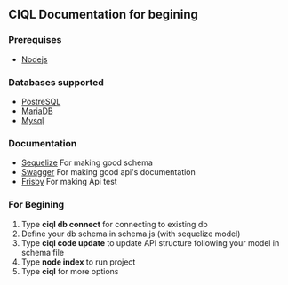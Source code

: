 ## CIQL Documentation for begining

### Prerequises
- [Nodejs](https://nodejs.org/)

### Databases supported
- [PostreSQL](https://www.postgresql.org)
- [MariaDB](https://mariadb.org)
- [Mysql](https://www.mysql.com/)

### Documentation
- [Sequelize](https://sequelize.org/master/) For making good schema
- [Swagger](https://github.com/OAI/OpenAPI-Specification/blob/main/versions/3.0.3.md#schemaObject) For making good api's documentation
- [Frisby](https://docs.frisbyjs.com/) For making Api test


### For Begining
1. Type **ciql db connect** for connecting to existing db
2. Define your db schema in schema.js (with sequelize model)
3. Type **ciql code update** to update API structure following your model in schema file
4. Type **node index** to run project
5. Type **ciql** for more options